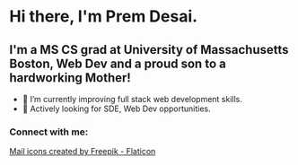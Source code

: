 # Hi there, I'm Prem Desai.


## I'm a MS CS grad at University of Massachusetts Boston, Web Dev and a proud son to a hardworking Mother!

- 🌱 I’m currently improving full stack web development skills.
- 👯 Actively looking for SDE, Web Dev opportunities.

### Connect with me:


<a href="https://www.flaticon.com/free-icons/mail" title="mail icons">Mail icons created by Freepik - Flaticon</a>

